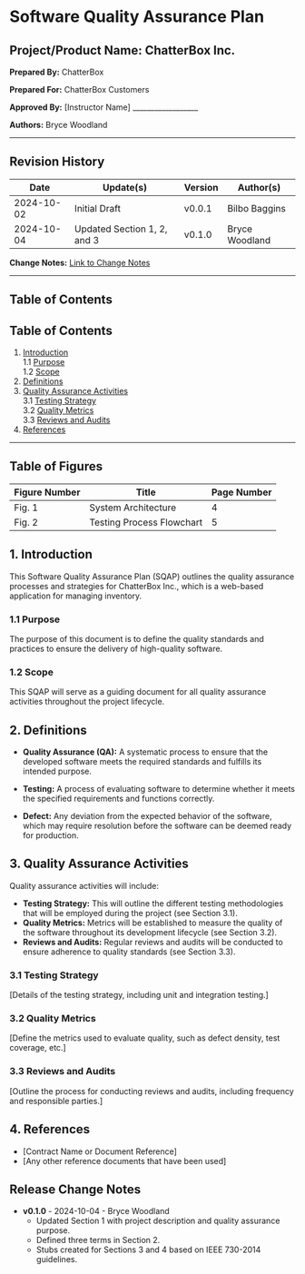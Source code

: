 # Software Quality Assurance Plan

## Project/Product Name: ChatterBox Inc.

**Prepared By:** ChatterBox

**Prepared For:** ChatterBox Customers

**Approved By:** [Instructor Name] __________________  

**Authors:** Bryce Woodland

---

## Revision History

| Date            | Update(s)                   | Version         | Author(s)                 | 
|-----------------|-----------------------------|-----------------|---------------------------|
| 2024-10-02      | Initial Draft               | v0.0.1          | Bilbo Baggins             | 
| 2024-10-04      | Updated Section 1, 2, and 3 | v0.1.0          | Bryce Woodland            |

**Change Notes:** [Link to Change Notes](#release-change-notes)

---

## Table of Contents

## Table of Contents

1. [Introduction](#1-introduction)  
   1.1 [Purpose](#11-purpose)  
   1.2 [Scope](#12-scope)  
2. [Definitions](#2-definitions)  
3. [Quality Assurance Activities](#3-quality-assurance-activities)  
   3.1 [Testing Strategy](#31-testing-strategy)  
   3.2 [Quality Metrics](#32-quality-metrics)  
   3.3 [Reviews and Audits](#33-reviews-and-audits)  
4. [References](#4-references)    

---

## Table of Figures

| Figure Number | Title                        | Page Number |
|---------------|------------------------------|-------------|
| Fig. 1        | System Architecture          | 4           |
| Fig. 2        | Testing Process Flowchart    | 5           |

## 1. Introduction

This Software Quality Assurance Plan (SQAP) outlines the quality assurance processes and strategies for ChatterBox Inc., which is a web-based application for managing inventory.

### 1.1 Purpose
The purpose of this document is to define the quality standards and practices to ensure the delivery of high-quality software.

### 1.2 Scope
This SQAP will serve as a guiding document for all quality assurance activities throughout the project lifecycle.

## 2. Definitions

- **Quality Assurance (QA):** A systematic process to ensure that the developed software meets the required standards and fulfills its intended purpose.

- **Testing:** A process of evaluating software to determine whether it meets the specified requirements and functions correctly.

- **Defect:** Any deviation from the expected behavior of the software, which may require resolution before the software can be deemed ready for production.

## 3. Quality Assurance Activities

Quality assurance activities will include:
- **Testing Strategy:** This will outline the different testing methodologies that will be employed during the project (see Section 3.1).
- **Quality Metrics:** Metrics will be established to measure the quality of the software throughout its development lifecycle (see Section 3.2).
- **Reviews and Audits:** Regular reviews and audits will be conducted to ensure adherence to quality standards (see Section 3.3).

### 3.1 Testing Strategy
[Details of the testing strategy, including unit and integration testing.]

### 3.2 Quality Metrics
[Define the metrics used to evaluate quality, such as defect density, test coverage, etc.]

### 3.3 Reviews and Audits
[Outline the process for conducting reviews and audits, including frequency and responsible parties.]

## 4. References

- [Contract Name or Document Reference]
- [Any other reference documents that have been used]

## Release Change Notes

- **v0.1.0** - 2024-10-04 - Bryce Woodland
    - Updated Section 1 with project description and quality assurance purpose.
    - Defined three terms in Section 2.
    - Stubs created for Sections 3 and 4 based on IEEE 730-2014 guidelines.

